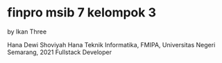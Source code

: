 # finpro msib 7 kelompok 3

by Ikan Three

Hana Dewi Shoviyah
Hana
Teknik Informatika, FMIPA, Universitas Negeri Semarang, 2021
Fullstack Developer